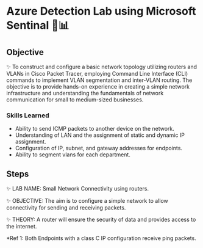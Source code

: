 # Azure Detection Lab using Microsoft Sentinal 📜📊

## Objective
✨ To construct and configure a basic network topology utilizing routers and VLANs in Cisco Packet Tracer, employing Command Line Interface (CLI) commands to implement VLAN segmentation and inter-VLAN routing. The objective is to provide hands-on experience in creating a simple network infrastructure and understanding the fundamentals of network communication for small to medium-sized businesses.


### Skills Learned

- Ability to send ICMP packets to another device on the network.
- Understanding of LAN and the assignment of static and dynamic IP assignment. 
- Configuration of IP, subnet, and gateway addresses for endpoints.
- Ability to segment vlans for each department.


## Steps

✨ LAB NAME: Small Network Connectivity using routers.

✨ OBJECTIVE: The aim is to configure a simple network to allow connectivity for sending and receiving packets.

✨ THEORY: A router will ensure the security of data and provides access to the internet.




*Ref 1: Both Endpoints with a class C IP configuration receive ping packets.
